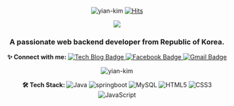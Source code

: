 <p align="center">
  <img alt="yian-kim" src="https://komarev.com/ghpvc/?username=yian-kim&label=Profile%20views&color=0e75b6&style=flat" />
  <a href="https://hits.seeyoufarm.com">
    <img alt="Hits" src="https://hits.seeyoufarm.com/api/count/incr/badge.svg?url=https%3A%2F%2Fgithub.com%2Fyian-kim%2Fhit-counter&count_bg=%2379C83D&title_bg=%23555555&icon=&icon_color=%23E7E7E7&title=hits&edge_flat=false" />
  </a>
</p>

<p align="center">
  <img src="https://capsule-render.vercel.app/api?type=waving&color=auto&height=300&section=header&text=Hi👋,%20I'm%20Yian%20Kim.&fontSize=70" />
  <h3 align="center">A passionate web backend developer from Republic of Korea.</h3>
</p>

<p align="center">
  <b>✨ Connect with me: </b>
  <a href="https://yian.tistory.com">
    <img alt="Tech Blog Badge" src="http://img.shields.io/badge/-Tech%20blog-black?style=flat-square&logo=github&link=https://yian.tistory.com" />
  </a>
  <a href="https://www.facebook.com/%EA%B0%9C%EB%B0%9C%EC%9E%90-%EC%96%80-YIAN-105291228657337">
    <img alt="Facebook Badge" src="https://img.shields.io/badge/facebook-1877f2?style=flat-square&logo=facebook&logoColor=white&link=https://www.facebook.com/%EA%B0%9C%EB%B0%9C%EC%9E%90-%EC%96%80-YIAN-105291228657337" />
  </a>
  <a href="mailto:devyiankim@gmail.com">
    <img alt="Gmail Badge" src="https://img.shields.io/badge/Gmail-d14836?style=flat-square&logo=Gmail&logoColor=white&link=mailto:devyiankim@gmail.com" />
  </a>
</p>

<p align="center">
  <img align="center" src="https://github-readme-stats.vercel.app/api?username=yian-kim&show_icons=true&locale=en" alt="yian-kim" />
</p>

<p align="center">
  <b>🛠 Tech Stack: </b>
  <img alt="Java" src="https://img.shields.io/badge/Java-007396?style=flat-square&logo=Java&logoColor=white"/>
  <img alt="springboot" src="https://img.shields.io/badge/SpringBoot-6DB33F?style=flat-square&logo=Spring&logoColor=white" />
  <img alt="MySQL" src="https://img.shields.io/badge/MySQL-4479a1?style=flat-square&logo=mysql&logoColor=white" />
  <img alt="HTML5" src="https://img.shields.io/badge/HTML5-E34F26?style=flat-square&logo=html5&logoColor=white" />
  <img alt="CSS3" src="https://img.shields.io/badge/css-1572B6?style=flat-square&logo=css3&logoColor=white" />
  <img alt="JavaScript" src="https://img.shields.io/badge/JavaScript-f7df1e?style=flat-square&logo=javascript&logoColor=black" />
</p>
